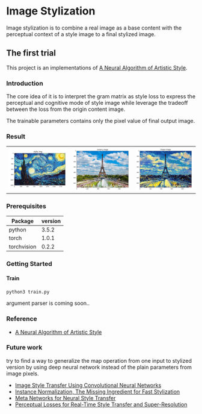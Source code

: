 # Image Stylization

Image stylization is to combine a real image as a base content with the perceptual context of a style image to a final stylized image.

## The first trial

This project is an implementations of [A Neural Algorithm of Artistic Style](https://arxiv.org/abs/1508.06576). 

### Introduction

The core idea of it is to interpret the gram matrix as style loss to express the perceptual and cognitive mode of style image while leverage the tradeoff between the loss from the origin content image.

The trainable parameters contains only the pixel value of final output image.

### Result

<table>
    <tr>
        <td><img src=./image/myplot1.png border=0></td>
        <td><img src=./image/myplot2.png border=0></td>
        <td><img src=./image/myplot3.png border=0></td>
    </tr>
</table>

### Prerequisites

| **Package** | **version** |
|-------------|-------------|
| python      | 3.5.2       |
| torch       | 1.0.1       |
| torchvision | 0.2.2       |

### Getting Started

#### Train

`python3 train.py`

argument parser is coming soon.. 

### Reference

- [A Neural Algorithm of Artistic Style](https://arxiv.org/abs/1508.06576)

### Future work

try to find a way to generalize the map operation from one input to stylized version by using deep neural network instead of the plain parameters from image pixels.

- [Image Style Transfer Using Convolutional Neural Networks](https://www.cv-foundation.org/openaccess/content_cvpr_2016/papers/Gatys_Image_Style_Transfer_CVPR_2016_paper.pdf)
- [Instance Normalization, The Missing Ingredient for Fast Stylization](https://arxiv.org/pdf/1607.08022)
- [Meta Networks for Neural Style Transfer](http://openaccess.thecvf.com/content_cvpr_2018/papers/Shen_Neural_Style_Transfer_CVPR_2018_paper.pdf)
- [Perceptual Losses for Real-Time Style Transfer and Super-Resolution](https://arxiv.org/abs/1603.08155)
